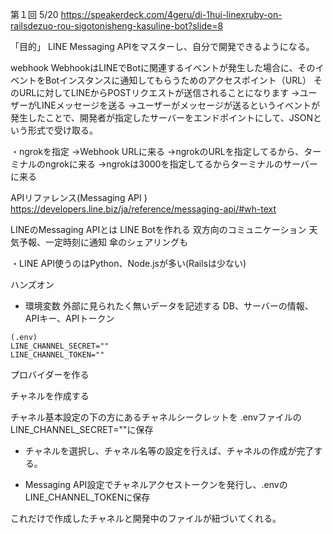 第１回 5/20
https://speakerdeck.com/4geru/di-1hui-linexruby-on-railsdezuo-rou-sigotonisheng-kasuline-bot?slide=8

「目的」
LINE Messaging APIをマスターし、自分で開発できるようになる。

webhook
WebhookはLINEでBotに関連するイベントが発生した場合に、そのイベントをBotインスタンスに通知してもらうためのアクセスポイント（URL）
そのURLに対してLINEからPOSTリクエストが送信されることになります
→ユーザーがLINEメッセージを送る
→ユーザーがメッセージが送るというイベントが発生したことで、開発者が指定したサーバーをエンドポイントにして、JSONという形式で受け取る。

・ngrokを指定
→Webhook URLに来る
→ngrokのURLを指定してるから、ターミナルのngrokに来る
→ngrokは3000を指定してるからターミナルのサーバーに来る

APIリファレンス(Messaging API )
https://developers.line.biz/ja/reference/messaging-api/#wh-text



LINEのMessaging APIとは
LINE Botを作れる
双方向のコミュニケーション
天気予報、一定時刻に通知
傘のシェアリングも

・LINE API使うのはPython、Node.jsが多い(Railsは少ない)

ハンズオン

- 環境変数
外部に見られたく無いデータを記述する
DB、サーバーの情報、APIキー、APIトークン


```
(.env)
LINE_CHANNEL_SECRET=""
LINE_CHANNEL_TOKEN=""
```

プロバイダーを作る


チャネルを作成する


チャネル基本設定の下の方にあるチャネルシークレットを
.envファイルのLINE_CHANNEL_SECRET=""に保存



- チャネルを選択し、チャネル名等の設定を行えば、チャネルの作成が完了する。



- Messaging API設定でチャネルアクセストークンを発行し、.envのLINE_CHANNEL_TOKENに保存

これだけで作成したチャネルと開発中のファイルが紐づいてくれる。
